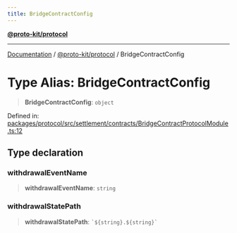 ```yaml
---
title: BridgeContractConfig
---
```


[**@proto-kit/protocol**](../README.md)

***

[Documentation](../../../README.md) / [@proto-kit/protocol](../README.md) / BridgeContractConfig

# Type Alias: BridgeContractConfig

> **BridgeContractConfig**: `object`

Defined in: [packages/protocol/src/settlement/contracts/BridgeContractProtocolModule.ts:12](https://github.com/proto-kit/framework/blob/4d6b3b6da51b3edee0fbf25ce72c1f59ec61e891/packages/protocol/src/settlement/contracts/BridgeContractProtocolModule.ts#L12)

## Type declaration

### withdrawalEventName

> **withdrawalEventName**: `string`

### withdrawalStatePath

> **withdrawalStatePath**: `` `${string}.${string}` ``

